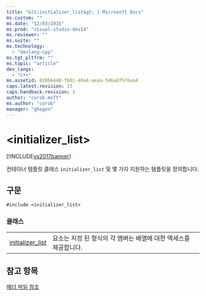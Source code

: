 ```yaml
---
title: "&lt;initializer_list&gt; | Microsoft Docs"
ms.custom: ""
ms.date: "12/03/2016"
ms.prod: "visual-studio-dev14"
ms.reviewer: ""
ms.suite: ""
ms.technology: 
  - "devlang-cpp"
ms.tgt_pltfrm: ""
ms.topic: "article"
dev_langs: 
  - "C++"
ms.assetid: 820b6448-fb01-49a4-aeaa-546ad7576ea4
caps.latest.revision: 13
caps.handback.revision: 3
author: "corob-msft"
ms.author: "corob"
manager: "ghogen"
---
```

# &lt;initializer_list&gt;
[!INCLUDE[vs2017banner](../assembler/inline/includes/vs2017banner.md)]

컨테이너 템플릿 클래스 `initializer_list` 및 몇 가지 지원하는 템플릿을 정의합니다.  
  
## 구문  
  
```  
#include <initializer_list>  
```  
  
### 클래스  
  
|||  
|-|-|  
|[initializer\_list](../standard-library/initializer-list-class.md)|요소는 지정 된 형식의 각 멤버는 배열에 대한 액세스를 제공합니다.|  
  
## 참고 항목  
 [헤더 파일 참조](../standard-library/cpp-standard-library-header-files.md)